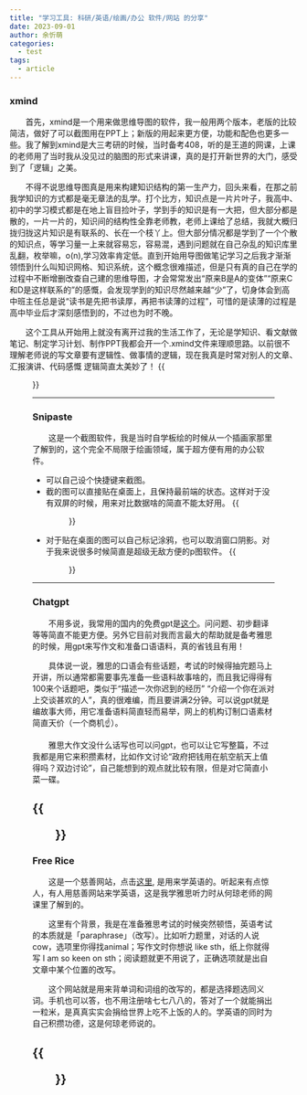 ```yaml
---
title: "学习工具: 科研/英语/绘画/办公 软件/网站 的分享"
date: 2023-09-01
author: 余忻萌
categories:
  - test
tags:
  - article
---
```

### **xmind**

&emsp;&emsp;首先，xmind是一个用来做思维导图的软件，我一般用两个版本，老版的比较简洁，做好了可以截图用在PPT上；新版的用起来更方便，功能和配色也更多一些。我了解到xmind是大三考研的时候，当时备考408，听的是王道的网课，上课的老师用了当时我从没见过的脑图的形式来讲课，真的是打开新世界的大门，感受到了「逻辑」之美。

&emsp;&emsp;不得不说思维导图真是用来构建知识结构的第一生产力，回头来看，在那之前我学知识的方式都是毫无章法的乱学。打个比方，知识点是一片片叶子，我高中、初中的学习模式都是在地上盲目捡叶子，学到手的知识是有一大把，但大部分都是散的，一片一片的，知识间的结构性全靠老师教，老师上课给了总结，我就大概归拢归拢这片知识是有联系的、长在一个枝丫上。但大部分情况都是学到了一个个散的知识点，等学习量一上来就容易忘，容易混，遇到问题就在自己杂乱的知识库里乱翻，枚举嘛，o(n),学习效率肯定低。直到开始用导图做笔记学习之后我才渐渐领悟到什么叫知识网格、知识系统，这个概念很难描述，但是只有真的自己在学的过程中不断增删改查自己建的思维导图，才会常常发出“原来B是A的变体”“原来C和D是这样联系的”的感慨，会发现学到的知识尽然越来越“少”了，切身体会到高中班主任总是说“读书是先把书读厚，再把书读薄的过程”，可惜的是读薄的过程是高中毕业后才深刻感悟到的，不过也为时不晚。

&emsp;&emsp;这个工具从开始用上就没有离开过我的生活工作了，无论是学知识、看文献做笔记、制定学习计划、制作PPT我都会开一个.xmind文件来理顺思路。以前很不理解老师说的写文章要有逻辑性、做事情的逻辑，现在我真是时常对别人的文章、汇报演讲、代码感慨 逻辑简直太美妙了！
{{<figure src="/images/xmind.jpg" title="尽享逻辑之美！" width="200">}}

---

### **Snipaste**

&emsp;&emsp;这是一个截图软件，我是当时自学板绘的时候从一个插画家那里了解到的，这个完全不局限于绘画领域，属于超方便有用的办公软件。
- 可以自己设个快捷键来截图。
- 截的图可以直接贴在桌面上，且保持最前端的状态。这样对于没有双屏的时候，用来对比数据啥的简直不能太好用。
{{<figure src="/images/snip1.jpg" title="贴图，保持前端，编辑图片" width="300">}}
- 对于贴在桌面的图可以自己标记涂鸦，也可以取消窗口阴影。对于我来说很多时候简直是超级无敌方便的p图软件。
{{<figure src="/images/snip2.jpg" title="用来轻松p图" width="300">}}
---

### **Chatgpt**

&emsp;&emsp;不用多说，我常用的国内的免费gpt是[这个](https://banruoai.cn/chat)。问问题、初步翻译等等简直不能更方便。另外它目前对我而言最大的帮助就是备考雅思的时候，用gpt来写作文和准备口语语料，真的省钱且有用！

&emsp;&emsp;具体说一说，雅思的口语会有些话题，考试的时候得抽完题马上开讲，所以通常都需要事先准备一些语料故事啥的，而且我记得得有100来个话题吧，类似于“描述一次你迟到的经历” “介绍一个你在派对上交谈甚欢的人”，真的很难编，而且要讲满2分钟。可以说gpt就是编故事大师，用它准备语料简直轻而易举，网上的机构订制口语素材简直天价（一个商机☝）。

&emsp;&emsp;雅思大作文没什么话写也可以问gpt，也可以让它写整篇，不过我都是用它来积攒素材，比如作文讨论“政府把钱用在航空航天上值得吗？双边讨论”，自己能想到的观点就比较有限，但是对它简直小菜一碟。

{{<figure src="/images/gpt.jpg" title="这里用英文提问其实得到的回答能更准确丰富一些" width="400">}}
---

### **Free Rice**
&emsp;&emsp;这是一个慈善网站，点击[这里](https://play.freerice.com/categories/english-vocabulary), 是用来学英语的。听起来有点惊人，有人用慈善网站来学英语，这是我学雅思听力时从何琼老师的网课里了解到的。

&emsp;&emsp;这里有个背景，我是在准备雅思考试的时候突然顿悟，英语考试的本质就是「paraphrase」（改写）。比如听力题里，对话的人说cow，选项里你得找animal；写作文时你想说 like sth，纸上你就得写 I am so keen on sth；阅读题就更不用说了，正确选项就是出自文章中某个位置的改写。

&emsp;&emsp;这个网站就是用来背单词和词组的改写的，都是选择题选同义词。手机也可以答，也不用注册啥七七八八的，答对了一个就能捐出一粒米，是真真实实会捐给世界上吃不上饭的人的。学英语的同时为自己积攒功德，这是何琼老师说的。

{{<figure src="/images/freerice.jpg" title="学英语 and 帮助有需要的人 -> 积攒好运" width="500">}}
---
